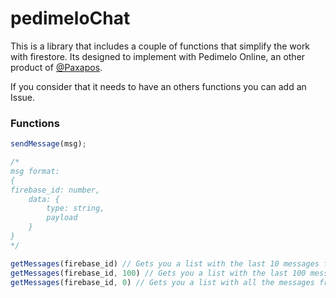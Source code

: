 # pedimeloChat
 
This is a library that includes a couple of functions that simplify the work with firestore. Its designed to implement with Pedimelo Online, an other product of [@Paxapos](https://github.com/paxapos).

If you consider that it needs to have an others functions you can add an Issue.

### Functions

```js
sendMessage(msg);

/*
msg format:
{
firebase_id: number,
    data: {
        type: string,
        payload
    }
}
*/

getMessages(firebase_id) // Gets you a list with the last 10 messages from an specific user ordered last to first
getMessages(firebase_id, 100) // Gets you a list with the last 100 messages from an specific user ordered last to first
getMessages(firebase_id, 0) // Gets you a list with all the messages from an specific user ordered last to first

```
